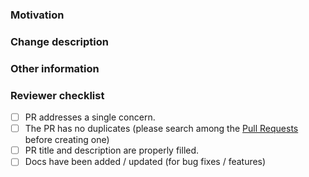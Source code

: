 ### Motivation

<!-- Why this pull request? -->

### Change description

<!-- What does your code do? -->

### Other information

<!-- Any additional information that could help the review process -->

### Reviewer checklist

- [ ] PR addresses a single concern.
- [ ] The PR has no duplicates (please search among the [Pull Requests](https://github.com/arduino/arduino-ide/pulls) before creating one)
- [ ] PR title and description are properly filled.
- [ ] Docs have been added / updated (for bug fixes / features)
